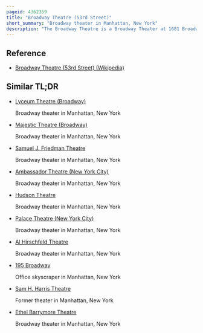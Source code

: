 ```yaml
---
pageid: 4362359
title: "Broadway Theatre (53rd Street)"
short_summary: "Broadway theater in Manhattan, New York"
description: "The Broadway Theatre is a Broadway Theater at 1681 Broadway in the Theater District of Midtown Manhattan in New York City. Opened in 1924, the Theater was designed by Eugene De Rosa for Benjamin S. Moss originally operated the Cinema as a Movie Theater. It has approximately 1763 Seats across two Levels and is operated by the shubert Organization. The Broadway Theatre is one of the few Broadway Theaters that are physically located on Broadway."
---
```


## Reference

- [Broadway Theatre (53rd Street) (Wikipedia)](https://en.wikipedia.org/?curid=4362359)

## Similar TL;DR

- [Lyceum Theatre (Broadway)](/tldr/en/lyceum-theatre-broadway)

  Broadway theater in Manhattan, New York

- [Majestic Theatre (Broadway)](/tldr/en/majestic-theatre-broadway)

  Broadway theater in Manhattan, New York

- [Samuel J. Friedman Theatre](/tldr/en/samuel-j-friedman-theatre)

  Broadway theater in Manhattan, New York

- [Ambassador Theatre (New York City)](/tldr/en/ambassador-theatre-new-york-city)

  Broadway theater in Manhattan, New York

- [Hudson Theatre](/tldr/en/hudson-theatre)

  Broadway theater in Manhattan, New York

- [Palace Theatre (New York City)](/tldr/en/palace-theatre-new-york-city)

  Broadway theater in Manhattan, New York

- [Al Hirschfeld Theatre](/tldr/en/al-hirschfeld-theatre)

  Broadway theater in Manhattan, New York

- [195 Broadway](/tldr/en/195-broadway)

  Office skyscraper in Manhattan, New York

- [Sam H. Harris Theatre](/tldr/en/sam-h-harris-theatre)

  Former theater in Manhattan, New York

- [Ethel Barrymore Theatre](/tldr/en/ethel-barrymore-theatre)

  Broadway theater in Manhattan, New York
